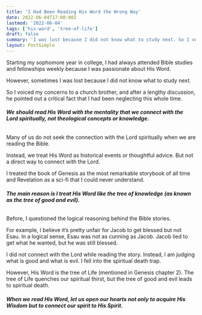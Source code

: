 ```yaml
---
title: 'I Had Been Reading His Word the Wrong Way'
date: 2022-06-04T17:00:00Z
lastmod: '2022-06-04'
tags: ['his-word', 'tree-of-life']
draft: false
summary: 'I was lost because I did not know what to study next. So I voiced my concerns...'
layout: PostSimple
---
```


Starting my sophomore year in college, I had always attended Bible studies and fellowships weekly because I was passionate about His Word.

However, sometimes I was lost because I did not know what to study next.

So I voiced my concerns to a church brother, and after a lengthy discussion, he pointed out a critical fact that I had been neglecting this whole time.

###### **We should read His Word with the mentality that we connect with the Lord spiritually, not theological concepts or knowledge.**

Many of us do not seek the connection with the Lord spiritually when we are reading the Bible.

Instead, we treat His Word as historical events or thoughtful advice. But not a direct way to connect with the Lord.

I treated the book of Genesis as the most remarkable storybook of all time and Revelation as a sci-fi that I could never understand.

###### **The main reason is I treat His Word like the tree of knowledge (as known as the tree of good and evil).**

Before, I questioned the logical reasoning behind the Bible stories.

For example, I believe it’s pretty unfair for Jacob to get blessed but not Esau. In a logical sense, Esau was not as cunning as Jacob. Jacob lied to get what he wanted, but he was still blessed.

I did not connect with the Lord while reading the story. Instead, I am judging what is good and what is evil. I fell into the spiritual death trap.

However, His Word is the tree of Life (mentioned in Genesis chapter 2). The tree of Life quenches our spiritual thirst, but the tree of good and evil leads to spiritual death.

###### **When we read His Word, let us open our hearts not only to acquire His Wisdom but to connect our spirit to His Spirit.**

